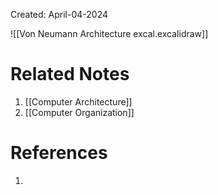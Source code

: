 Created: April-04-2024

![[Von Neumann Architecture excal.excalidraw]]
# Related Notes

1. [[Computer Architecture]]
2. [[Computer Organization]]
# References

1. 